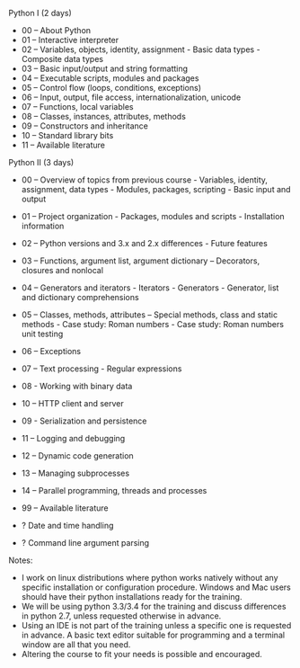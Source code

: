 Python I (2 days)

  * 00 – About Python
  * 01 – Interactive interpreter
  * 02 – Variables, objects, identity, assignment
          - Basic data types
          - Composite data types
  * 03 – Basic input/output and string formatting
  * 04 – Executable scripts, modules and packages
  * 05 – Control flow (loops, conditions, exceptions)
  * 06 – Input, output, file access, internationalization, unicode
  * 07 – Functions, local variables
  * 08 – Classes, instances, attributes, methods
  * 09 – Constructors and inheritance
  * 10 – Standard library bits
  * 11 – Available literature

Python II (3 days)

  * 00 – Overview of topics from previous course
           - Variables, identity, assignment, data types
           - Modules, packages, scripting
           - Basic input and output
  * 01 – Project organization
           - Packages, modules and scripts
           - Installation information
  * 02 – Python versions and 3.x and 2.x differences
           - Future features
  * 03 – Functions, argument list, argument dictionary
           – Decorators, closures and nonlocal

  * 04 – Generators and iterators
           - Iterators
           - Generators
           - Generator, list and dictionary comprehensions

  * 05 – Classes, methods, attributes
           – Special methods, class and static methods
           - Case study: Roman numbers
           - Case study: Roman numbers unit testing
  * 06 – Exceptions

  * 07 – Text processing
           - Regular expressions
  * 08 - Working with binary data
  * 10 – HTTP client and server
  * 09 - Serialization and persistence

  * 11 – Logging and debugging
  * 12 – Dynamic code generation
  * 13 – Managing subprocesses
  * 14 – Parallel programming, threads and processes
  * 99 – Available literature

  * ? Date and time handling
  * ? Command line argument parsing

Notes:

  - I work on linux distributions where python works natively without
    any specific installation or configuration procedure. Windows and Mac
    users should have their python installations ready for the training.
  - We will be using python 3.3/3.4 for the training and discuss
differences
    in python 2.7, unless requested otherwise in advance.
  - Using an IDE is not part of the training unless a specific one is
    requested in advance. A basic text editor suitable for programming
    and a terminal window are all that you need.
  - Altering the course to fit your needs is possible and encouraged.
